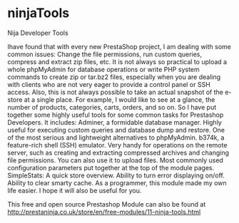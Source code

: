 ninjaTools
==========

Nija Developer Tools

Ihave found that with every new PrestaShop project, I am dealing with some common issues: Change the file permissions, run custom queries, compress and extract zip files, etc. It is not always so practical to upload a whole phpMyAdmin for database operations or write PHP system commands to create zip or tar.bz2 files, especially when you are dealing with clients who are not very eager to provide a control panel or SSH access. 
Also, this is not always possible to take an actual snapshot of the e-store at a single place. For example, I would like to see at a glance, the number of products, categories, carts, orders, and so on.
So I have put together some highly useful tools for some common tasks for Prestashop Developers. It includes:
Adminer, a formidable database manager. Highly useful for executing custom queries and database dump and restore. One of the most serious and lightweight alternatives to phpMyAdmin.
b374k, a feature-rich shell (SSH) emulator. Very handy for operations on the remote server, such as creating and extracting compressed archives and changing file permissions. You can also use it to upload files.
Most commonly used configuration parameters put together at the top of the module pages.
SimpleStats: A quick store overview.
Ability to turn error displaying on/off.
Ability to clear smarty cache.
As a  programmer, this module made my own life easier. I hope it will also be useful for you.

This free and open source Prestashop Module can also be found at http://prestaninja.co.uk/store/en/free-modules/11-ninja-tools.html

